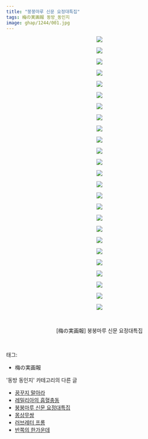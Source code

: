 ```yaml
---
title: "붕붕마루 신문 요정대특집"
tags: 梅の実画報 동방_동인지
image: ghap/1244/001.jpg
---
```

<div class="article">
<p style="text-align: center; clear: none; float: none;"><img src="{{ site.nasurl }}/ghap/1244/001.jpg"/></p>
<p style="text-align: center; clear: none; float: none;"><img src="{{ site.nasurl }}/ghap/1244/002.jpg"/></p>
<p style="text-align: center; clear: none; float: none;"><img src="{{ site.nasurl }}/ghap/1244/003.jpg"/></p>
<p style="text-align: center; clear: none; float: none;"><img src="{{ site.nasurl }}/ghap/1244/004.jpg"/></p>
<p style="text-align: center; clear: none; float: none;"><img src="{{ site.nasurl }}/ghap/1244/005.jpg"/></p>
<p style="text-align: center; clear: none; float: none;"><img src="{{ site.nasurl }}/ghap/1244/006.jpg"/></p>
<p style="text-align: center; clear: none; float: none;"><img src="{{ site.nasurl }}/ghap/1244/007.jpg"/></p>
<p style="text-align: center; clear: none; float: none;"><img src="{{ site.nasurl }}/ghap/1244/008.jpg"/></p>
<p style="text-align: center; clear: none; float: none;"><img src="{{ site.nasurl }}/ghap/1244/009.jpg"/></p>
<p style="text-align: center; clear: none; float: none;"><img src="{{ site.nasurl }}/ghap/1244/010.jpg"/></p>
<p style="text-align: center; clear: none; float: none;"><img src="{{ site.nasurl }}/ghap/1244/011.jpg"/></p>
<p style="text-align: center; clear: none; float: none;"><img src="{{ site.nasurl }}/ghap/1244/012.jpg"/></p>
<p style="text-align: center; clear: none; float: none;"><img src="{{ site.nasurl }}/ghap/1244/013.jpg"/></p>
<p style="text-align: center; clear: none; float: none;"><img src="{{ site.nasurl }}/ghap/1244/014.jpg"/></p>
<p style="text-align: center; clear: none; float: none;"><img src="{{ site.nasurl }}/ghap/1244/015.jpg"/></p>
<p style="text-align: center; clear: none; float: none;"><img src="{{ site.nasurl }}/ghap/1244/016.jpg"/></p>
<p style="text-align: center; clear: none; float: none;"><img src="{{ site.nasurl }}/ghap/1244/017.jpg"/></p>
<p style="text-align: center; clear: none; float: none;"><img src="{{ site.nasurl }}/ghap/1244/018.jpg"/></p>
<p style="text-align: center; clear: none; float: none;"><img src="{{ site.nasurl }}/ghap/1244/019.jpg"/></p>
<p style="text-align: center; clear: none; float: none;"><img src="{{ site.nasurl }}/ghap/1244/020.jpg"/></p>
<p style="text-align: center; clear: none; float: none;"><img src="{{ site.nasurl }}/ghap/1244/021.jpg"/></p>
<p style="text-align: center; clear: none; float: none;"><img src="{{ site.nasurl }}/ghap/1244/022.jpg"/></p>
<p style="text-align: center; clear: none; float: none;"><img src="{{ site.nasurl }}/ghap/1244/023.jpg"/></p>
<p style="text-align: center; clear: none; float: none;"><img src="{{ site.nasurl }}/ghap/1244/024.jpg"/></p>
<p style="text-align: center; clear: none; float: none;"><img src="{{ site.nasurl }}/ghap/1244/025.jpg"/></p>
<p style="text-align: center; clear: none; float: none;"><br/></p>
<p style="text-align: center; clear: none; float: none;">[梅の実画報] 붕붕마루 신문 요정대특집</p>
<p><br/></p>
</div><div class="tagTrail">
<p>태그: </p>
<ul>
<li>梅の実画報</li>
</ul>
</div><div class="another">
<p>'동방 동인지' 카테고리의 다른 글</p>
<ul>
<li><a href="/2016-07-30-ghap_1247">꿈꾸지 말아라</a></li>
<li><a href="/2016-07-30-ghap_1245">레밀리아의 흡혈충동</a></li>
<li><a href="/2016-07-30-ghap_1244">붕붕마루 신문 요정대특집</a></li>
<li><a href="/2016-07-30-ghap_1243">몽상무쌍</a></li>
<li><a href="/2016-07-30-ghap_1242">러브레터 프롬</a></li>
<li><a href="/2016-07-30-ghap_1241">반쪽의 한가운데</a></li>
</ul>
</div><div class="cb_module cb_fluid">
<div class="cb_wrt cb_profile">
</div><!-- commentList close -->
</div>